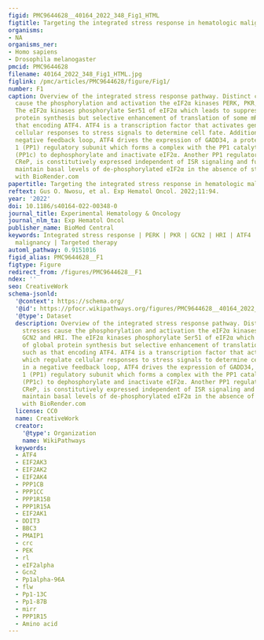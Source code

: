 ```yaml
---
figid: PMC9644628__40164_2022_348_Fig1_HTML
figtitle: Targeting the integrated stress response in hematologic malignancies
organisms:
- NA
organisms_ner:
- Homo sapiens
- Drosophila melanogaster
pmcid: PMC9644628
filename: 40164_2022_348_Fig1_HTML.jpg
figlink: /pmc/articles/PMC9644628/figure/Fig1/
number: F1
caption: Overview of the integrated stress response pathway. Distinct cellular stresses
  cause the phosphorylation and activation the eIF2α kinases PERK, PKR, GCN2 and HRI.
  The eIF2α kinases phosphorylate Ser51 of eIF2α which leads to suppression of global
  protein synthesis but selective enhancement of translation of some mRNAs, such as
  that encoding ATF4. ATF4 is a transcription factor that activates genes which regulate
  cellular responses to stress signals to determine cell fate. Additionally, in a
  negative feedback loop, ATF4 drives the expression of GADD34, a protein phosphatase
  1 (PP1) regulatory subunit which forms a complex with the PP1 catalytic subunit
  (PP1c) to dephosphorylate and inactivate eIF2α. Another PP1 regulatory subunit,
  CReP, is constitutively expressed independent of ISR signaling and functions to
  maintain basal levels of de-phosphorylated eIF2α in the absence of stress. Created
  with BioRender.com
papertitle: Targeting the integrated stress response in hematologic malignancies.
reftext: Gus O. Nwosu, et al. Exp Hematol Oncol. 2022;11:94.
year: '2022'
doi: 10.1186/s40164-022-00348-0
journal_title: Experimental Hematology & Oncology
journal_nlm_ta: Exp Hematol Oncol
publisher_name: BioMed Central
keywords: Integrated stress response | PERK | PKR | GCN2 | HRI | ATF4 | Hematological
  malignancy | Targeted therapy
automl_pathway: 0.9151016
figid_alias: PMC9644628__F1
figtype: Figure
redirect_from: /figures/PMC9644628__F1
ndex: ''
seo: CreativeWork
schema-jsonld:
  '@context': https://schema.org/
  '@id': https://pfocr.wikipathways.org/figures/PMC9644628__40164_2022_348_Fig1_HTML.html
  '@type': Dataset
  description: Overview of the integrated stress response pathway. Distinct cellular
    stresses cause the phosphorylation and activation the eIF2α kinases PERK, PKR,
    GCN2 and HRI. The eIF2α kinases phosphorylate Ser51 of eIF2α which leads to suppression
    of global protein synthesis but selective enhancement of translation of some mRNAs,
    such as that encoding ATF4. ATF4 is a transcription factor that activates genes
    which regulate cellular responses to stress signals to determine cell fate. Additionally,
    in a negative feedback loop, ATF4 drives the expression of GADD34, a protein phosphatase
    1 (PP1) regulatory subunit which forms a complex with the PP1 catalytic subunit
    (PP1c) to dephosphorylate and inactivate eIF2α. Another PP1 regulatory subunit,
    CReP, is constitutively expressed independent of ISR signaling and functions to
    maintain basal levels of de-phosphorylated eIF2α in the absence of stress. Created
    with BioRender.com
  license: CC0
  name: CreativeWork
  creator:
    '@type': Organization
    name: WikiPathways
  keywords:
  - ATF4
  - EIF2AK3
  - EIF2AK2
  - EIF2AK4
  - PPP1CB
  - PPP1CC
  - PPP1R15B
  - PPP1R15A
  - EIF2AK1
  - DDIT3
  - BBC3
  - PMAIP1
  - crc
  - PEK
  - rl
  - eIF2alpha
  - Gcn2
  - Pp1alpha-96A
  - flw
  - Pp1-13C
  - Pp1-87B
  - mirr
  - PPP1R15
  - Amino acid
---
```

